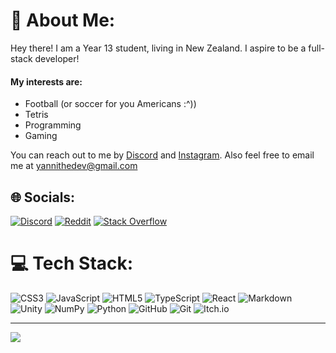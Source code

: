 # 💫 About Me:
Hey there! I am a Year 13 student, living in New Zealand. I aspire to be a full-stack developer!

#### My interests are:
- Football (or soccer for you Americans :^))
- Tetris
- Programming
- Gaming

You can reach out to me by [Discord](https://discord.com/users/798443559782318121) and [Instagram](https://www.instagram.com/yanxuan_weng/). Also feel free to email me at [yannithedev@gmail.com](yannithedev@gmail.com)


## 🌐 Socials:
[![Discord](https://img.shields.io/badge/Discord-%237289DA.svg?logo=discord&logoColor=white)](https://discord.com/users/798443559782318121) [![Reddit](https://img.shields.io/badge/Reddit-%23FF4500.svg?logo=Reddit&logoColor=white)](https://reddit.com/user/NOINHELL) [![Stack Overflow](https://img.shields.io/badge/-Stackoverflow-FE7A16?logo=stack-overflow&logoColor=white)](https://stackoverflow.com/users/21654848) 

# 💻 Tech Stack:
![CSS3](https://img.shields.io/badge/css3-%231572B6.svg?style=for-the-badge&logo=css3&logoColor=white) ![JavaScript](https://img.shields.io/badge/javascript-%23323330.svg?style=for-the-badge&logo=javascript&logoColor=%23F7DF1E) ![HTML5](https://img.shields.io/badge/html5-%23E34F26.svg?style=for-the-badge&logo=html5&logoColor=white) ![TypeScript](https://img.shields.io/badge/typescript-%23007ACC.svg?style=for-the-badge&logo=typescript&logoColor=white) ![React](https://img.shields.io/badge/react-%2320232a.svg?style=for-the-badge&logo=react&logoColor=%2361DAFB) ![Markdown](https://img.shields.io/badge/markdown-%23000000.svg?style=for-the-badge&logo=markdown&logoColor=white) ![Unity](https://img.shields.io/badge/unity-%23000000.svg?style=for-the-badge&logo=unity&logoColor=white) ![NumPy](https://img.shields.io/badge/numpy-%23013243.svg?style=for-the-badge&logo=numpy&logoColor=white) ![Python](https://img.shields.io/badge/python-3670A0?style=for-the-badge&logo=python&logoColor=ffdd54) ![GitHub](https://img.shields.io/badge/github-%23121011.svg?style=for-the-badge&logo=github&logoColor=white) ![Git](https://img.shields.io/badge/git-%23F05033.svg?style=for-the-badge&logo=git&logoColor=white) ![Itch.io](https://img.shields.io/badge/Itch-%23FF0B34.svg?style=for-the-badge&logo=Itch.io&logoColor=white)

---
[![](https://visitcount.itsvg.in/api?id=YanniTheDev&icon=10&color=13)](https://visitcount.itsvg.in)

